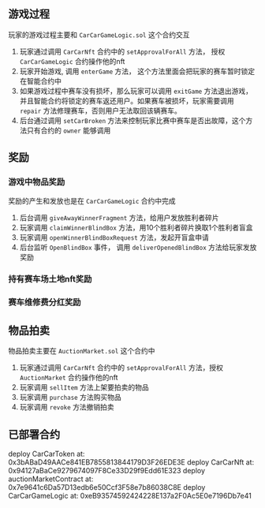 ## 游戏过程

玩家的游戏过程主要和 `CarCarGameLogic.sol` 这个合约交互

1. 玩家通过调用 `CarCarNft` 合约中的 `setApprovalForAll` 方法， 授权 `CarCarGameLogic` 合约操作他的nft
2. 玩家开始游戏, 调用 `enterGame` 方法， 这个方法里面会把玩家的赛车暂时锁定在智能合约中
3. 如果游戏过程中赛车没有损坏，那么玩家可以调用 `exitGame` 方法退出游戏，并且智能合约将锁定的赛车返还用户。如果赛车被损坏，玩家需要调用 `repair` 方法修理赛车，否则用户无法取回该辆赛车。
4. 后台通过调用 `setCarBroken` 方法来控制玩家比赛中赛车是否出故障，这个方法只有合约的 `owner` 能够调用

## 奖励

### 游戏中物品奖励
奖励的产生和发放也是在 `CarCarGameLogic` 合约中完成

1. 后台调用 `giveAwayWinnerFragment` 方法，给用户发放胜利者碎片
2. 玩家调用 `claimWinnerBlindBox` 方法，用10个胜利者碎片换取1个胜利者盲盒
3. 玩家调用 `openWinnerBlindBoxRequest` 方法，发起开盲盒申请
4. 后台监听 `OpenBlindBox` 事件， 调用 `deliverOpenedBlindBox` 方法给玩家发放奖励

### 持有赛车场土地nft奖励

### 赛车维修费分红奖励


## 物品拍卖

物品拍卖主要在 `AuctionMarket.sol` 这个合约中

1. 玩家通过调用 `CarCarNft` 合约中的 `setApprovalForAll` 方法，授权 `AuctionMarket` 合约操作他的nft
2. 玩家调用 `sellItem` 方法上架要拍卖的物品
3. 玩家调用 `purchase` 方法购买物品
4. 玩家调用 `revoke` 方法撤销拍卖

## 已部署合约

deploy CarCarToken at:  0x3bABaD49AACe841EB7855813844179D3F26EDE3E
deploy CarCarNft at:  0x94127aBaCe9279674097F8Ce33D29f9Edd61E323
deploy auctionMarketContract at:  0x7e9641c6Da57D13edb6e50Ccf3F58e7b86038C8E
deploy CarCarGameLogic at:  0xeB93574592424228E137a2F0Ac5E0e7196Db7e41

